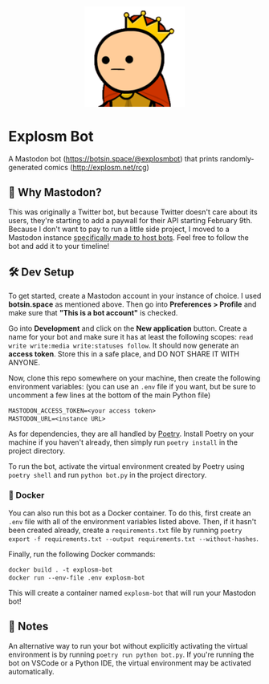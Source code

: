 <p align="center">
    <img width="200" src="./assets/explosm-bot.png" alt="Explosm Favicon">
</p>

# Explosm Bot
A Mastodon bot (https://botsin.space/@explosmbot) that prints randomly-generated comics (http://explosm.net/rcg)

## 🐘 Why Mastodon?
This was originally a Twitter bot, but because Twitter doesn't care about its users, they're starting to add a paywall for their API starting February 9th. Because I don't want to pay to run a little side project, I moved to a Mastodon instance [specifically made to host bots](https://botsin.space). Feel free to follow the bot and add it to your timeline!

## 🛠 Dev Setup
To get started, create a Mastodon account in your instance of choice. I used **botsin.space** as mentioned above. Then go into **Preferences > Profile** and make sure that **"This is a bot account"** is checked.

Go into **Development** and click on the **New application** button. Create a name for your bot and make sure it has at least the following scopes: `read write write:media write:statuses follow`. It should now generate an **access token**. Store this in a safe place, and DO NOT SHARE IT WITH ANYONE.

Now, clone this repo somewhere on your machine, then create the following environment variables: (you can use an `.env` file if you want, but be sure to uncomment a few lines at the bottom of the main Python file)
```
MASTODON_ACCESS_TOKEN=<your access token>
MASTODON_URL=<instance URL>
```

As for dependencies, they are all handled by [Poetry](https://github.com/python-poetry/poetry). Install Poetry on your machine if you haven't already, then simply run `poetry install` in the project directory.

To run the bot, activate the virtual environment created by Poetry using `poetry shell` and run `python bot.py` in the project directory.

### 🐋 Docker
You can also run this bot as a Docker container. To do this, first create an `.env` file with all of the environment variables listed above. Then, if it hasn't been created already, create a `requirements.txt` file by running `poetry export -f requirements.txt --output requirements.txt --without-hashes`.

Finally, run the following Docker commands:
```
docker build . -t explosm-bot
docker run --env-file .env explosm-bot
```

This will create a container named `explosm-bot` that will run your Mastodon bot!

## 💬 Notes
An alternative way to run your bot without explicitly activating the virtual environment is by running `poetry run python bot.py`. If you're running the bot on VSCode or a Python IDE, the virtual environment may be activated automatically.